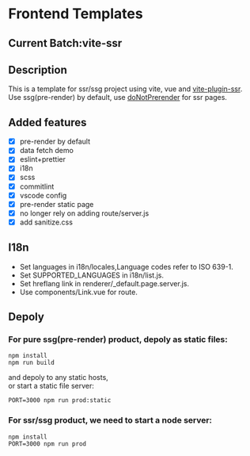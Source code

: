 # Frontend Templates

## Current Batch:vite-ssr

## Description

This is a template for ssr/ssg project using vite, vue and [vite-plugin-ssr](https://vite-plugin-ssr.com/).  
Use ssg(pre-render) by default, use [doNotPrerender](https://vite-plugin-ssr.com/doNotPrerender) for ssr pages.

## Added features

- [x] pre-render by default
- [x] data fetch demo
- [x] eslint+prettier
- [x] i18n
- [x] scss
- [x] commitlint
- [x] vscode config
- [x] pre-render static page
- [x] no longer rely on adding route/server.js
- [x] add sanitize.css

## I18n

- Set languages in i18n/locales,Language codes refer to ISO 639-1.
- Set SUPPORTED_LANGUAGES in i18n/list.js.
- Set hreflang link in renderer/\_default.page.server.js.
- Use components/Link.vue for route.

## Depoly

### For pure ssg(pre-render) product, depoly as static files:

```shell
npm install
npm run build
```

and depoly to any static hosts,  
or start a static file server:

```shell
PORT=3000 npm run prod:static
```

### For ssr/ssg product, we need to start a node server:

```shell
npm install
PORT=3000 npm run prod
```
